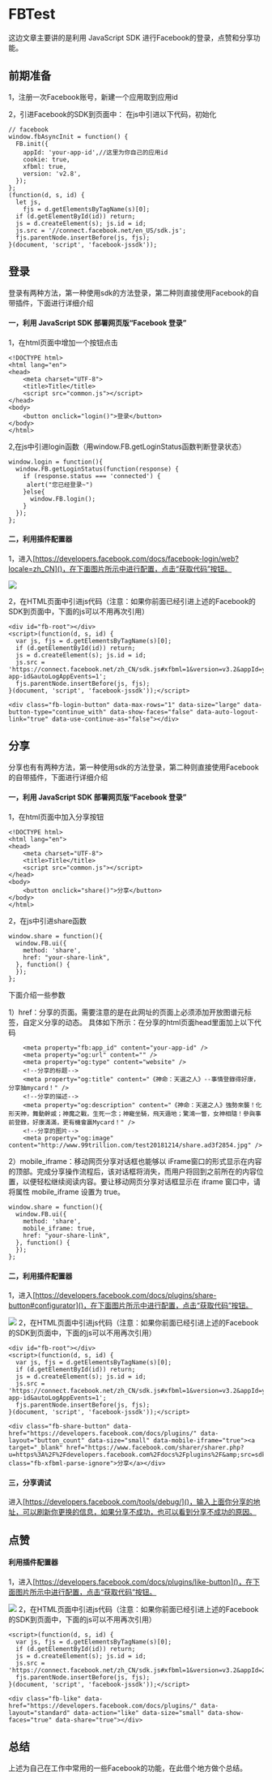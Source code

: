 # FBTest
这边文章主要讲的是利用 JavaScript SDK 进行Facebook的登录，点赞和分享功能。
## 前期准备
1，注册一次Facebook账号，新建一个应用取到应用id

2，引进Facebook的SDK到页面中：
在js中引进以下代码，初始化

```
// facebook
window.fbAsyncInit = function() {
  FB.init({
    appId: 'your-app-id',//这里为你自己的应用id
    cookie: true,
    xfbml: true,
    version: 'v2.8',
  });
};
(function(d, s, id) {
  let js,
    fjs = d.getElementsByTagName(s)[0];
  if (d.getElementById(id)) return;
  js = d.createElement(s); js.id = id;
  js.src = '//connect.facebook.net/en_US/sdk.js';
  fjs.parentNode.insertBefore(js, fjs);
}(document, 'script', 'facebook-jssdk'));
```

## 登录
登录有两种方法，第一种使用sdk的方法登录，第二种则直接使用Facebook的自带插件，下面进行详细介绍

#### 一，利用 JavaScript SDK 部署网页版“Facebook 登录”

1，在html页面中增加一个按钮点击

```
<!DOCTYPE html>
<html lang="en">
<head>
    <meta charset="UTF-8">
    <title>Title</title>
    <script src="common.js"></script>
</head>
<body>
    <button onclick="login()">登录</button>
</body>
</html>
```
2,在js中引进login函数（用window.FB.getLoginStatus函数判断登录状态）

```
window.login = function(){
  window.FB.getLoginStatus(function(response) {
    if (response.status === 'connected') {
     alert("您已经登录~")
    }else{
      window.FB.login();
    }
  });
};
```
#### 二，利用插件配置器
1，进入[https://developers.facebook.com/docs/facebook-login/web?locale=zh_CN]()，在下面图片所示中进行配置，点击“获取代码”按钮。

![](https://user-gold-cdn.xitu.io/2018/12/29/167f9a27f4397f42?w=949&h=466&f=png&s=42705)

2，在HTML页面中引进js代码（注意：如果你前面已经引进上述的Facebook的SDK到页面中，下面的js可以不用再次引用）

```
<div id="fb-root"></div>
<script>(function(d, s, id) {
  var js, fjs = d.getElementsByTagName(s)[0];
  if (d.getElementById(id)) return;
  js = d.createElement(s); js.id = id;
  js.src = 'https://connect.facebook.net/zh_CN/sdk.js#xfbml=1&version=v3.2&appId=your-app-id&autoLogAppEvents=1';
  fjs.parentNode.insertBefore(js, fjs);
}(document, 'script', 'facebook-jssdk'));</script>

<div class="fb-login-button" data-max-rows="1" data-size="large" data-button-type="continue_with" data-show-faces="false" data-auto-logout-link="true" data-use-continue-as="false"></div>
```
## 分享
分享也有有两种方法，第一种使用sdk的方法登录，第二种则直接使用Facebook的自带插件，下面进行详细介绍
#### 一，利用 JavaScript SDK 部署网页版“Facebook 登录”
1，在html页面中加入分享按钮

```
<!DOCTYPE html>
<html lang="en">
<head>
    <meta charset="UTF-8">
    <title>Title</title>
    <script src="common.js"></script>
</head>
<body>
    <button onclick="share()">分享</button>
</body>
</html>
```
2，在js中引进share函数

```
window.share = function(){
  window.FB.ui({
    method: 'share',
    href: "your-share-link",
  }, function() {
  });
};
```
下面介绍一些参数

1）href：分享的页面。需要注意的是在此网址的页面上必须添加开放图谱元标签，自定义分享的动态。
具体如下所示：在分享的html页面head里面加上以下代码

```
    <meta property="fb:app_id" content="your-app-id" />
    <meta property="og:url" content="" />
    <meta property="og:type" content="website" />
    <!--分享的标题-->
    <meta property="og:title" content="《神命：天選之人》--事情登錄得好康，分享抽mycard！" />
    <!--分享的描述-->
    <meta property="og:description" content="《神命：天選之人》強勢來襲！化形天神，舞動幹戚；神魔之戰，生死一念；神寵坐騎，飛天遁地；驚鴻一瞥，女神相隨！參與事前登錄，好康滿滿，更有機會贏Mycard！" />
    <!--分享的图片-->
    <meta property="og:image" content="http://www.99trillion.com/test20181214/share.ad3f2854.jpg" />
```
2）mobile_iframe：移动网页分享对话框也能够以 iFrame窗口的形式显示在内容的顶部。完成分享操作流程后，该对话框将消失，而用户将回到之前所在的内容位置，以便轻松继续阅读内容。要让移动网页分享对话框显示在 iframe 窗口中，请将属性 mobile_iframe 设置为 true。

```
window.share = function(){
  window.FB.ui({
    method: 'share',
    mobile_iframe: true,
    href: "your-share-link",
  }, function() {
  });
};
```
#### 二，利用插件配置器
1，进入[https://developers.facebook.com/docs/plugins/share-button#configurator]()，在下面图片所示中进行配置，点击“获取代码”按钮。

![](https://user-gold-cdn.xitu.io/2019/1/2/1680e47005071895?w=1001&h=431&f=png&s=30150)
2，在HTML页面中引进js代码（注意：如果你前面已经引进上述的Facebook的SDK到页面中，下面的js可以不用再次引用）

```
<div id="fb-root"></div>
<script>(function(d, s, id) {
  var js, fjs = d.getElementsByTagName(s)[0];
  if (d.getElementById(id)) return;
  js = d.createElement(s); js.id = id;
  js.src = 'https://connect.facebook.net/zh_CN/sdk.js#xfbml=1&version=v3.2&appId=your-app-id&autoLogAppEvents=1';
  fjs.parentNode.insertBefore(js, fjs);
}(document, 'script', 'facebook-jssdk'));</script>

<div class="fb-share-button" data-href="https://developers.facebook.com/docs/plugins/" data-layout="button_count" data-size="small" data-mobile-iframe="true"><a target="_blank" href="https://www.facebook.com/sharer/sharer.php?u=https%3A%2F%2Fdevelopers.facebook.com%2Fdocs%2Fplugins%2F&amp;src=sdkpreparse" class="fb-xfbml-parse-ignore">分享</a></div>
```
#### 三，分享调试
进入[https://developers.facebook.com/tools/debug/]()，输入上面你分享的地址，可以刷新你更换的信息，如果分享不成功，也可以看到分享不成功的原因。
## 点赞
#### 利用插件配置器
1，进入[https://developers.facebook.com/docs/plugins/like-button]()，在下面图片所示中进行配置，点击“获取代码”按钮。

![](https://user-gold-cdn.xitu.io/2019/1/2/1680e45ecd2549f3?w=983&h=581&f=png&s=52220)
2，在HTML页面中引进js代码（注意：如果你前面已经引进上述的Facebook的SDK到页面中，下面的js可以不用再次引用）

```
<script>(function(d, s, id) {
  var js, fjs = d.getElementsByTagName(s)[0];
  if (d.getElementById(id)) return;
  js = d.createElement(s); js.id = id;
  js.src = 'https://connect.facebook.net/zh_CN/sdk.js#xfbml=1&version=v3.2&appId=2145131702440053&autoLogAppEvents=1';
  fjs.parentNode.insertBefore(js, fjs);
}(document, 'script', 'facebook-jssdk'));</script>

<div class="fb-like" data-href="https://developers.facebook.com/docs/plugins/" data-layout="standard" data-action="like" data-size="small" data-show-faces="true" data-share="true"></div>
```

## 总结
上述为自己在工作中常用的一些Facebook的功能，在此借个地方做个总结。
